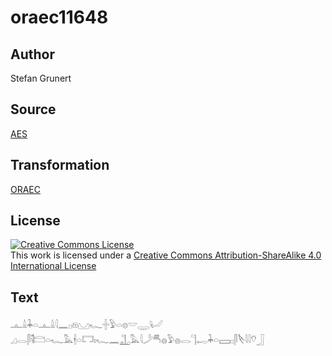 # oraec11648

## Author

Stefan Grunert

## Source

[AES](https://github.com/simondschweitzer/aes)

## Transformation

[ORAEC](https://oraec.github.io/)

## License

<a rel="license" href="http://creativecommons.org/licenses/by-sa/4.0/"><img alt="Creative Commons License" style="border-width:0" src="https://i.creativecommons.org/l/by-sa/4.0/88x31.png" /></a><br />This work is licensed under a <a rel="license" href="http://creativecommons.org/licenses/by-sa/4.0/">Creative Commons Attribution-ShareAlike 4.0 International License</a>

## Text

𓊵𓏙𓇓𓏏𓊵𓏙𓇋𓈖𓊪𓁶𓈋𓆑𓏶𓅱𓏏𓊖𓎟𓇾𓂦<br>
𓈎𓂋𓋴𓌟𓊭𓏏𓆑𓅓𓇩𓏏𓉐𓏤𓆑𓈖𓊻𓅓𓇋𓌳𓄪𓐍𓅱𓐍𓂋𓊹𓉻𓇓𓏏𓈙𓊪𓋴𓌸𓇋𓇋𓄣𓃀<br>
